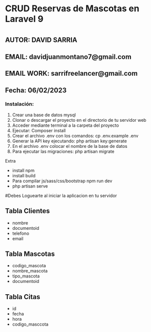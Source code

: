 <h1>CRUD Reservas de Mascotas en Laravel 9<h1>
<h2>AUTOR: DAVID SARRIA</h2>
<h2>EMAIL: davidjuanmontano7@gmail.com</h2>
<h2>EMAIL WORK: sarrifreelancer@gmail.com</h2>
<h2>Fecha: 06/02/2023 </h2>

<h3>Instalación:</h3>
<ol><li>Crear una base de datos mysql</li>
    <li>Clonar o descargar el proyecto en el directorio de tu servidor web</li>
    <li>Acceder mediante terminal a la carpeta del proyecto</li>
    <li>Ejecutar: Composer install</li>
    <li>Crear el archivo .env con los comandos: cp .env.example .env</li>
    <li>Generar la API key ejecutando: php artisan key:generate</li>
    <li>En el archivo .env colocar el nombre de la base de datos</li>
    <li>Para ejecutar las migraciones: php artisan migrate</li>
</ol>

<p>Extra<p>
<ul>
    <li>install npm</li>
    <li>install build</li>
    <li>Para compilar js/sass/css/bootstrap npm run dev</li>
    <li>php artisan serve</li>
</ul>

#Debes Loguearte al iniciar la aplicacion en tu servidor

<h2>Tabla Clientes</h2>
<ul><li>nombre</li><li>documentoid</li>
<li>telefono</li><li>email</li></ul>

<h2>Tabla Mascotas</h2>
<ul><li>codigo_mascota</li>
<li>nombre_mascota</li>
<li>tipo_mascota</li>
<li>documentoid</li></ul>

<h2>Tabla Citas</h2>
<ul><li>id</li>
<li>fecha</li>
<li>hora</li>
<li>codigo_masccota</li></ul>






